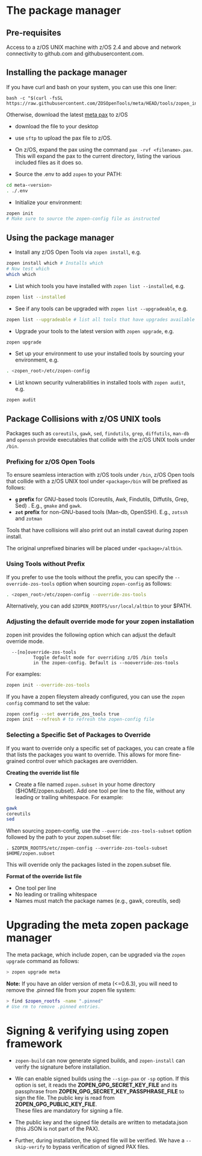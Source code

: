 # The package manager

## Pre-requisites

Access to a z/OS UNIX machine with z/OS 2.4 and above and network connectivity to github.com and githubusercontent.com.

## Installing the package manager

If you have curl and bash on your system, you can use this one liner:
```
bash -c "$(curl -fsSL https://raw.githubusercontent.com/ZOSOpenTools/meta/HEAD/tools/zopen_install.sh)"
```
Otherwise, download the latest [meta pax](https://github.com/ZOSOpenTools/metaport/releases) to z/OS
- download the file to your desktop
- use `sftp` to upload the pax file to z/OS.
- On z/OS, expand the pax using the command ```pax -rvf <filename>.pax```.  
  This will expand the pax to the current directory, listing the various included files as it does so.

- Source the .env to add `zopen` to your PATH:
```bash
cd meta-<version>
. ./.env
```

- Initialize your environment:
```bash
zopen init
# Make sure to source the zopen-config file as instructed
```

## Using the package manager

- Install any z/OS Open Tools via `zopen install`, e.g.
```bash
zopen install which # Installs which 
# Now test which
which which
```

- List which tools you have installed with `zopen list --installed`, e.g.
```bash
zopen list --installed
```

- See if any tools can be upgraded with `zopen list --upgradeable`, e.g. 
```bash
zopen list --upgradeable # list all tools that have upgrades available
```

- Upgrade your tools to the latest version with `zopen upgrade`, e.g.
```bash
zopen upgrade
```

- Set up your environment to use your installed tools by sourcing your environment, e.g.
```bash
. <zopen_root>/etc/zopen-config
```

- List known security vulnerabilities in installed tools with `zopen audit`, e.g.
```bash
zopen audit
```

## Package Collisions with z/OS UNIX tools

Packages such as `coreutils`, `gawk`, `sed`, `findutils`, `grep`, `diffutils`, `man-db` and `openssh` provide executables that collide with the z/OS UNIX tools under `/bin`.

### Prefixing for z/OS Open Tools

To ensure seamless interaction with z/OS tools under `/bin`, z/OS Open tools that collide with a z/OS UNIX tool under `<package>/bin` will be prefixed as follows:

* **`g` prefix** for GNU-based tools (Coreutils, Awk, Findutils, Diffutils, Grep, Sed) . E.g., `gmake` and `gawk`.
* **`zot` prefix** for non-GNU-based tools (Man-db, OpenSSH). E.g., `zotssh` and `zotman`

Tools that have collisions will also print out an install caveat during zopen install.

The original unprefixed binaries will be placed under `<package>/altbin`.

### Using Tools without Prefix

If you prefer to use the tools without the prefix, you can specify the `--override-zos-tools` option when sourcing `zopen-config` as follows:

```bash
. <zopen_root>/etc/zopen-config --override-zos-tools
```

Alternatively, you can add `$ZOPEN_ROOTFS/usr/local/altbin` to your $PATH.

### Adjusting the default override mode for your zopen installation

zopen init provides the following option which can adjust the default override mode.
```
  --[no]override-zos-tools
          Toggle default mode for overriding z/OS /bin tools
          in the zopen-config. Default is --nooverride-zos-tools
```

For examples:
```bash
zopen init --override-zos-tools
```

If you have a zopen fileystem already configured, you can use the `zopen config` command to set the value:
```bash
zopen config --set override_zos_tools true
zopen init --refresh # to refresh the zopen-config file
```

### Selecting a Specific Set of Packages to Override
If you want to override only a specific set of packages, you can create a file that lists the packages you want to override. This allows for more fine-grained control over which packages are overridden.

**Creating the override list file**

* Create a file named `zopen.subset` in your home directory ($HOME/zopen.subset). Add one tool per line to the file, without any leading or trailing whitespace. For example:
```bash
gawk
coreutils
sed
```
When sourcing zopen-config, use the `--override-zos-tools-subset` option followed by the path to your zopen.subset file:
```
. $ZOPEN_ROOTFS/etc/zopen-config --override-zos-tools-subset $HOME/zopen.subset
```
This will override only the packages listed in the zopen.subset file.

**Format of the override list file**
* One tool per line
* No leading or trailing whitespace
* Names must match the package names (e.g., gawk, coreutils, sed)

 
# Upgrading the meta zopen package manager

The meta package, which include zopen, can be upgraded via the `zopen upgrade` command as follows:
```bash
> zopen upgrade meta
```
**Note:** If you have an older version of meta (<=0.6.3), you will need to remove the .pinned file from your zopen file system: 
```bash
> find $zopen_rootfs -name ".pinned"
# Use rm to remove .pinned entries.
```



# Signing & verifying using zopen framework
* `zopen-build` can now generate signed builds, and `zopen-install` can verify the signature before installation.

* We can enable signed builds using the `--sign-pax` or `-sp` option. If this option is set, it reads the **ZOPEN\_GPG\_SECRET\_KEY\_FILE** and its passphrase from **ZOPEN\_GPG\_SECRET\_KEY\_PASSPHRASE_FILE** to sign the file. The public key is read from **ZOPEN_GPG\_PUBLIC\_KEY\_FILE**.
<br/>These files are mandatory for signing a file.

* The public key and the signed file details are written to metadata.json (this JSON is not part of the PAX).


* Further, during installation, the signed file will be verified. We have a `--skip-verify` to bypass verification of signed PAX files.